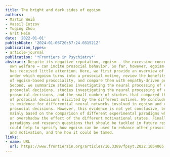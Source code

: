 ```yaml
---
title: The bright and dark sides of egoism
authors:
- Martin Weiß
- Vassil Iotzov
- Yuqing Zhou
- Grit Hein
date: '2022-01-01'
publishDate: '2024-01-06T20:57:24.031521Z'
publication_types:
- article-journal
publication: '*Frontiers in Psychiatry*'
abstract: Despite its negative reputation, egoism – the excessive concern for one’s
  own welfare – can incite prosocial behavior. So far, however, egoism-based prosociality
  has received little attention. Here, we first provide an overview of the conditions
  under which egoism turns into a prosocial motive, review the benefits and limitations
  of egoism-based prosociality, and compare them with empathy-driven prosocial behavior.
  Second, we summarize studies investigating the neural processing of egoism-based
  prosocial decisions, studies investigating the neural processing of empathy-based
  prosocial decisions, and the small number of studies that compared the neural processing
  of prosocial decisions elicited by the different motives. We conclude that there
  is evidence for differential neural networks involved in egoism and empathy-based
  prosocial decisions. However, this evidence is not yet conclusive, because it is
  mainly based on the comparison of different experimental paradigms which may exaggerate
  or overshadow the effect of the different motivational states. Finally, we propose
  paradigms and research questions that should be tackled in future research that
  could help to specify how egoism can be used to enhance other prosocial behavior
  and motivation, and the how it could be tamed.
links:
- name: URL
  url: https://www.frontiersin.org/articles/10.3389/fpsyt.2022.1054065
---
```

